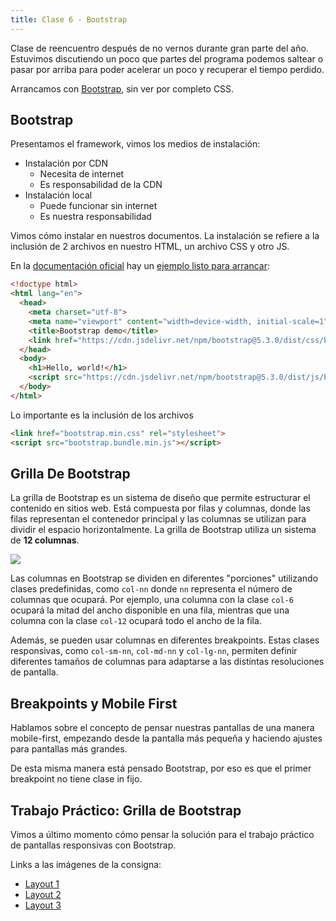 ```yaml
---
title: Clase 6 - Bootstrap
---
```


Clase de reencuentro después de no vernos durante gran parte del año. Estuvimos discutiendo un poco que partes del programa podemos saltear o pasar por arriba para poder acelerar un poco y recuperar el tiempo perdido.

Arrancamos con [Bootstrap](https://getbootstrap.com/), sin ver por completo CSS.

## Bootstrap

Presentamos el framework, vimos los medios de instalación:

- Instalación por CDN
    - Necesita de internet
    - Es responsabilidad de la CDN
- Instalación local
    - Puede funcionar sin internet
    - Es nuestra responsabilidad

Vimos cómo instalar en nuestros documentos. La instalación se refiere a la inclusión de 2 archivos en nuestro HTML, un archivo CSS y otro JS.

En la [documentación oficial](https://getbootstrap.com/docs/5.3/) hay un [ejemplo listo para arrancar](https://getbootstrap.com/docs/5.3/getting-started/introduction/#quick-start):

```html
<!doctype html>
<html lang="en">
  <head>
    <meta charset="utf-8">
    <meta name="viewport" content="width=device-width, initial-scale=1">
    <title>Bootstrap demo</title>
    <link href="https://cdn.jsdelivr.net/npm/bootstrap@5.3.0/dist/css/bootstrap.min.css" rel="stylesheet" integrity="sha384-9ndCyUaIbzAi2FUVXJi0CjmCapSmO7SnpJef0486qhLnuZ2cdeRhO02iuK6FUUVM" crossorigin="anonymous">
  </head>
  <body>
    <h1>Hello, world!</h1>
    <script src="https://cdn.jsdelivr.net/npm/bootstrap@5.3.0/dist/js/bootstrap.bundle.min.js" integrity="sha384-geWF76RCwLtnZ8qwWowPQNguL3RmwHVBC9FhGdlKrxdiJJigb/j/68SIy3Te4Bkz" crossorigin="anonymous"></script>
  </body>
</html>
```

Lo importante es la inclusión de los archivos

```html
<link href="bootstrap.min.css" rel="stylesheet">
<script src="bootstrap.bundle.min.js"></script>
```

## Grilla De Bootstrap

La grilla de Bootstrap es un sistema de diseño que permite estructurar el contenido en sitios web. Está compuesta por filas y columnas, donde las filas representan el contenedor principal y las columnas se utilizan para dividir el espacio horizontalmente. La grilla de Bootstrap utiliza un sistema de **12 columnas**.

![](/img/12-grid.png)

Las columnas en Bootstrap se dividen en diferentes "porciones" utilizando clases predefinidas, como `col-nn` donde `nn` representa el número de columnas que ocupará. Por ejemplo, una columna con la clase `col-6` ocupará la mitad del ancho disponible en una fila, mientras que una columna con la clase `col-12` ocupará todo el ancho de la fila.

Además, se pueden usar columnas en diferentes breakpoints. Estas clases responsivas, como `col-sm-nn`, `col-md-nn` y `col-lg-nn`, permiten definir diferentes tamaños de columnas para adaptarse a las distintas resoluciones de pantalla.

## Breakpoints y Mobile First

Hablamos sobre el concepto de pensar nuestras pantallas de una manera mobile-first, empezando desde la pantalla más pequeña y haciendo ajustes para pantallas más grandes.

De esta misma manera está pensado Bootstrap, por eso es que el primer breakpoint no tiene clase in fijo.

## Trabajo Práctico: Grilla de Bootstrap

Vimos a último momento cómo pensar la solución para el trabajo práctico de pantallas responsivas con Bootstrap.

Links a las imágenes de la consigna: 

- [Layout 1](/img/layout-1.png)
- [Layout 2](/img/layout-2.png)
- [Layout 3](/img/layout-3.png)

